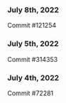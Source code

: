 ### July 8th, 2022

Commit #121254

### July 5th, 2022

Commit #314353


### July 4th, 2022

Commit #72281
